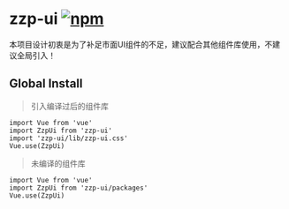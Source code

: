 # zzp-ui [![npm](https://img.shields.io/npm/v/zzp-ui.svg?style=flat-square)](https://www.npmjs.com/package/zzp-ui)

本项目设计初衷是为了补足市面UI组件的不足，建议配合其他组件库使用，不建议全局引入！


## Global Install

> 引入编译过后的组件库
```
import Vue from 'vue'
import ZzpUi from 'zzp-ui'
import 'zzp-ui/lib/zzp-ui.css'
Vue.use(ZzpUi)
```
> 未编译的组件库
```
import Vue from 'vue'
import ZzpUi from 'zzp-ui/packages'
Vue.use(ZzpUi)
```
